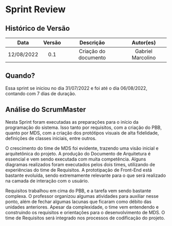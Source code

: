 # Sprint Review

## Histórico de Versão

|    Data    | Versão |      Descrição       |     Autor(es)     |
| :--------: | :----: | :------------------: | :---------------: |
| 12/08/2022 |  0.1   | Criação do documento | Gabriel Marcolino |

<!-- Colocar o período e duração da sprint e um texto da review -->

## Quando? 

Essa sprint se iniciou no dia 31/07/2022 e foi até o dia 06/08/2022, contando com 7 dias de duração. 

## Análise do ScrumMaster

Nesta Sprint foram executadas as preparações para o início da programação do sistema. Isso tanto por requisitos, com a criação do PBB, quanto por MDS, com a criação dos protótipos visuais de alta fidelidade, definições de classes iniciais, entre outros. 

O crescimento do time de MDS foi evidente, trazendo uma visão inicial e arquitetônica do projeto. A produção do Documento de Arquitetura é essencial e vem sendo executada com muita competência. Alguns diagramas realizados foram executados pelos dois times, utilizando de experiências do time de Requisitos. A prototipação de Front-End está bastante evoluída, sendo extremamente relevante para o que será realizado na camada de interação com o usuário. 

Requisitos trabalhou em cima do PBB, e a tarefa vem sendo bastante complexa. O professor organizou algumas atividades para auxiliar nesse ponto, além de fechar algumas lacunas que ficaram como débito das unidades anteriores. Apesar da complexidade, o time vem entendendo e construindo os requisitos e orientações para o desenvolvimento de MDS. O time de Requisitos será integrado nos processos de codificação do projeto. 

